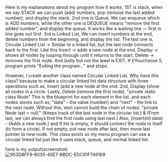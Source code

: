 
Here is my explanations about my program how it works.
1ST is stack, when we say STACK we can push (add) numbers, pop (remove the last added number), and display the stack.
2nd one is Queue, We can enqueue which is ADD numbers, while the other one is DEQUEUE means "remove the first added number", and display the queue. It works like a waiting line — first in line goes out first.
3rd is Linked List, We can insert numbers at the end, delete numbers from the beginning, and display the list.
The last one is, Circular Linked List → Similar to a linked list, but the last node connects back to the first.
Like this
Insert → adds a new node at the end.
Display → shows all nodes by looping through until it returns to the start.
Delete → removes the first node.
And lastly but not the least is EXIT, If I/Youchoose 5, program prints "Exiting the program..." and stops.

However, I create another class named Circular Linked List. Why have this class? because to make a circular linked list data structure with three operations such as, Insert (add a new node at the end. 2nd, Display (show all nodes in a circle. Lastly, Delete (remove the first node). "private static class Node" This is the blueprint for each element in the list. and each nodes stores such as, "data" - the value (number) and "next" - the link to the next node. Without this, we/i cannot build the chain of nodes. "private Node last = null;" (Keeps track of the last node in the circular list.) & (From last, we can always find the first node using last.next.) Also, (insert(int data) - (Adds a new node.)
and If list is empty, it should connect the node to itself (to form a circle). If not empty, put new node after last, then move last pointer to new node.
This class exists so my menu program can use a circular linked list just like it uses stack, queue, and normal linked list.


here is my output(screenshot)
![953D8FF9-8035-40E7-BBDC-EDC61F749169](https://github.com/user-attachments/assets/95de70b9-c1ab-48c9-9da4-fc93cf0529c4)
